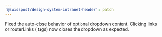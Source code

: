 ```yaml
---
'@swisspost/design-system-intranet-header': patch
---
```


Fixed the auto-close behavior of optional dropdown content. Clicking links or routerLinks (<a> tags) now closes the dropdown as expected.
